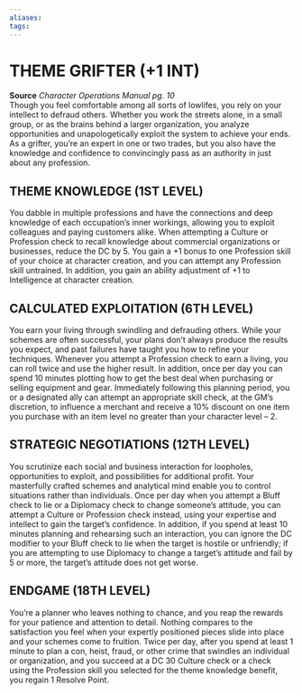 ```yaml
---
aliases: 
tags: 
---
```

# THEME GRIFTER (+1 INT)

**Source** _Character Operations Manual pg. 10_  
Though you feel comfortable among all sorts of lowlifes, you rely on your intellect to defraud others. Whether you work the streets alone, in a small group, or as the brains behind a larger organization, you analyze opportunities and unapologetically exploit the system to achieve your ends. As a grifter, you’re an expert in one or two trades, but you also have the knowledge and confidence to convincingly pass as an authority in just about any profession.  

## THEME KNOWLEDGE (1ST LEVEL)

You dabble in multiple professions and have the connections and deep knowledge of each occupation’s inner workings, allowing you to exploit colleagues and paying customers alike. When attempting a Culture or Profession check to recall knowledge about commercial organizations or businesses, reduce the DC by 5. You gain a +1 bonus to one Profession skill of your choice at character creation, and you can attempt any Profession skill untrained. In addition, you gain an ability adjustment of +1 to Intelligence at character creation.  

## CALCULATED EXPLOITATION (6TH LEVEL)

You earn your living through swindling and defrauding others. While your schemes are often successful, your plans don’t always produce the results you expect, and past failures have taught you how to refine your techniques. Whenever you attempt a Profession check to earn a living, you can roll twice and use the higher result. In addition, once per day you can spend 10 minutes plotting how to get the best deal when purchasing or selling equipment and gear. Immediately following this planning period, you or a designated ally can attempt an appropriate skill check, at the GM’s discretion, to influence a merchant and receive a 10% discount on one item you purchase with an item level no greater than your character level – 2.  

## STRATEGIC NEGOTIATIONS (12TH LEVEL)

You scrutinize each social and business interaction for loopholes, opportunities to exploit, and possibilities for additional profit. Your masterfully crafted schemes and analytical mind enable you to control situations rather than individuals. Once per day when you attempt a Bluff check to lie or a Diplomacy check to change someone’s attitude, you can attempt a Culture or Profession check instead, using your expertise and intellect to gain the target’s confidence. In addition, if you spend at least 10 minutes planning and rehearsing such an interaction, you can ignore the DC modifier to your Bluff check to lie when the target is hostile or unfriendly; if you are attempting to use Diplomacy to change a target’s attitude and fail by 5 or more, the target’s attitude does not get worse.  

## ENDGAME (18TH LEVEL)

You’re a planner who leaves nothing to chance, and you reap the rewards for your patience and attention to detail. Nothing compares to the satisfaction you feel when your expertly positioned pieces slide into place and your schemes come to fruition. Twice per day, after you spend at least 1 minute to plan a con, heist, fraud, or other crime that swindles an individual or organization, and you succeed at a DC 30 Culture check or a check using the Profession skill you selected for the theme knowledge benefit, you regain 1 Resolve Point.
